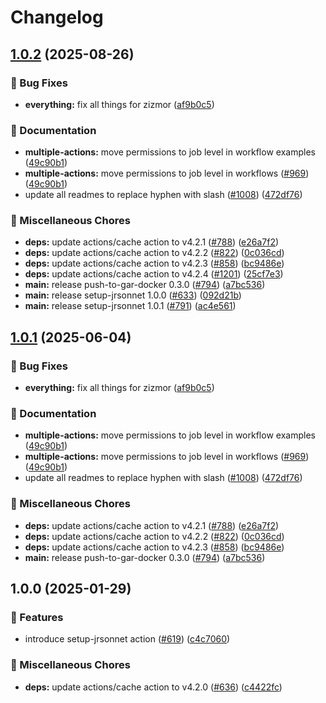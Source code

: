 # Changelog

## [1.0.2](https://github.com/dimitarvdimitrov/shared-workflows/compare/setup-jrsonnet/v1.0.1...setup-jrsonnet/v1.0.2) (2025-08-26)


### 🐛 Bug Fixes

* **everything:** fix all things for zizmor ([af9b0c5](https://github.com/dimitarvdimitrov/shared-workflows/commit/af9b0c52635d39023136fb9312a354f91d9b2bfd))


### 📝 Documentation

* **multiple-actions:** move permissions to job level in workflow examples ([49c90b1](https://github.com/dimitarvdimitrov/shared-workflows/commit/49c90b10fcbce463983bed45932cf468b8bd06ce))
* **multiple-actions:** move permissions to job level in workflows ([#969](https://github.com/dimitarvdimitrov/shared-workflows/issues/969)) ([49c90b1](https://github.com/dimitarvdimitrov/shared-workflows/commit/49c90b10fcbce463983bed45932cf468b8bd06ce))
* update all readmes to replace hyphen with slash ([#1008](https://github.com/dimitarvdimitrov/shared-workflows/issues/1008)) ([472df76](https://github.com/dimitarvdimitrov/shared-workflows/commit/472df76fb1cbb92a17fb9e055bdf0d1399109ee3))


### 🔧 Miscellaneous Chores

* **deps:** update actions/cache action to v4.2.1 ([#788](https://github.com/dimitarvdimitrov/shared-workflows/issues/788)) ([e26a7f2](https://github.com/dimitarvdimitrov/shared-workflows/commit/e26a7f265ddef3a68c322a94a716e6453f656cba))
* **deps:** update actions/cache action to v4.2.2 ([#822](https://github.com/dimitarvdimitrov/shared-workflows/issues/822)) ([0c036cd](https://github.com/dimitarvdimitrov/shared-workflows/commit/0c036cdbfb4c912c287f0023073c4c07c10a76e7))
* **deps:** update actions/cache action to v4.2.3 ([#858](https://github.com/dimitarvdimitrov/shared-workflows/issues/858)) ([bc9486e](https://github.com/dimitarvdimitrov/shared-workflows/commit/bc9486e0e7cbe24b54d0dcdf8be459eb777567b0))
* **deps:** update actions/cache action to v4.2.4 ([#1201](https://github.com/dimitarvdimitrov/shared-workflows/issues/1201)) ([25cf7e3](https://github.com/dimitarvdimitrov/shared-workflows/commit/25cf7e34e371246a9a9843bade599df92fca88ae))
* **main:** release push-to-gar-docker 0.3.0 ([#794](https://github.com/dimitarvdimitrov/shared-workflows/issues/794)) ([a7bc536](https://github.com/dimitarvdimitrov/shared-workflows/commit/a7bc5367c4a91c389526d58839d8f6224dba4dcc))
* **main:** release setup-jrsonnet 1.0.0 ([#633](https://github.com/dimitarvdimitrov/shared-workflows/issues/633)) ([092d21b](https://github.com/dimitarvdimitrov/shared-workflows/commit/092d21bcdd7a59caf7d110c698de81cffed708da))
* **main:** release setup-jrsonnet 1.0.1 ([#791](https://github.com/dimitarvdimitrov/shared-workflows/issues/791)) ([ac4e561](https://github.com/dimitarvdimitrov/shared-workflows/commit/ac4e561e3ba059cc136662f0af88a5a01bdef0a7))

## [1.0.1](https://github.com/grafana/shared-workflows/compare/setup-jrsonnet-v1.0.0...setup-jrsonnet/v1.0.1) (2025-06-04)


### 🐛 Bug Fixes

* **everything:** fix all things for zizmor ([af9b0c5](https://github.com/grafana/shared-workflows/commit/af9b0c52635d39023136fb9312a354f91d9b2bfd))


### 📝 Documentation

* **multiple-actions:** move permissions to job level in workflow examples ([49c90b1](https://github.com/grafana/shared-workflows/commit/49c90b10fcbce463983bed45932cf468b8bd06ce))
* **multiple-actions:** move permissions to job level in workflows ([#969](https://github.com/grafana/shared-workflows/issues/969)) ([49c90b1](https://github.com/grafana/shared-workflows/commit/49c90b10fcbce463983bed45932cf468b8bd06ce))
* update all readmes to replace hyphen with slash ([#1008](https://github.com/grafana/shared-workflows/issues/1008)) ([472df76](https://github.com/grafana/shared-workflows/commit/472df76fb1cbb92a17fb9e055bdf0d1399109ee3))


### 🔧 Miscellaneous Chores

* **deps:** update actions/cache action to v4.2.1 ([#788](https://github.com/grafana/shared-workflows/issues/788)) ([e26a7f2](https://github.com/grafana/shared-workflows/commit/e26a7f265ddef3a68c322a94a716e6453f656cba))
* **deps:** update actions/cache action to v4.2.2 ([#822](https://github.com/grafana/shared-workflows/issues/822)) ([0c036cd](https://github.com/grafana/shared-workflows/commit/0c036cdbfb4c912c287f0023073c4c07c10a76e7))
* **deps:** update actions/cache action to v4.2.3 ([#858](https://github.com/grafana/shared-workflows/issues/858)) ([bc9486e](https://github.com/grafana/shared-workflows/commit/bc9486e0e7cbe24b54d0dcdf8be459eb777567b0))
* **main:** release push-to-gar-docker 0.3.0 ([#794](https://github.com/grafana/shared-workflows/issues/794)) ([a7bc536](https://github.com/grafana/shared-workflows/commit/a7bc5367c4a91c389526d58839d8f6224dba4dcc))

## 1.0.0 (2025-01-29)


### 🎉 Features

* introduce setup-jrsonnet action ([#619](https://github.com/grafana/shared-workflows/issues/619)) ([c4c7060](https://github.com/grafana/shared-workflows/commit/c4c706001d0f3c9cc6a9fcea394b071b2b33e52f))


### 🔧 Miscellaneous Chores

* **deps:** update actions/cache action to v4.2.0 ([#636](https://github.com/grafana/shared-workflows/issues/636)) ([c4422fc](https://github.com/grafana/shared-workflows/commit/c4422fc4a4fa6cddae3862c7df7b4ec5f251053f))
